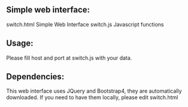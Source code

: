Simple web interface:
----------------------------------------------------------------


switch.html Simple Web Interface
switch.js Javascript functions

Usage:
----------------------------------------------------------------

Please fill host and port at switch.js with your data.

Dependencies:
----------------------------------------------------------------

This web interface uses JQuery and Bootstrap4, they are automatically downloaded. If you need to have them locally, please edit switch.html

